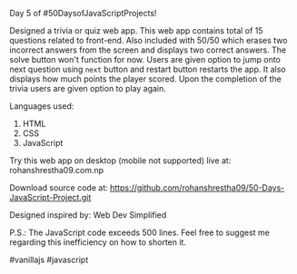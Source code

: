 Day 5 of #50DaysofJavaScriptProjects!

Designed a trivia or quiz web app. This web app contains total of 15 questions related to front-end. Also included with 50/50 which erases two incorrect answers from the screen and displays two correct answers. The solve button won't function for now. Users are given option to jump onto next question using `next` button and restart button restarts the app. It also displays how much points the player scored. Upon the completion of the trivia users are given option to play again.

Languages used:
1. HTML
2. CSS
3. JavaScript

Try this web app on desktop (mobile not supported) live at: rohanshrestha09.com.np

Download source code at: https://github.com/rohanshrestha09/50-Days-JavaScript-Project.git

Designed inspired by: Web Dev Simplified

P.S.: The JavaScript code exceeds 500 lines. Feel free to suggest me regarding this inefficiency on how to shorten it.

#vanillajs #javascript
